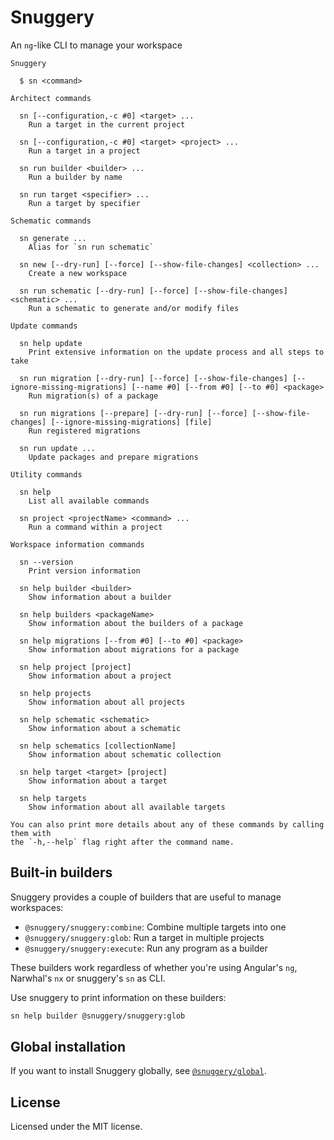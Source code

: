 # Snuggery

An `ng`-like CLI to manage your workspace

```
Snuggery

  $ sn <command>

Architect commands

  sn [--configuration,-c #0] <target> ...
    Run a target in the current project

  sn [--configuration,-c #0] <target> <project> ...
    Run a target in a project

  sn run builder <builder> ...
    Run a builder by name

  sn run target <specifier> ...
    Run a target by specifier

Schematic commands

  sn generate ...
    Alias for `sn run schematic`

  sn new [--dry-run] [--force] [--show-file-changes] <collection> ...
    Create a new workspace

  sn run schematic [--dry-run] [--force] [--show-file-changes] <schematic> ...
    Run a schematic to generate and/or modify files

Update commands

  sn help update
    Print extensive information on the update process and all steps to take

  sn run migration [--dry-run] [--force] [--show-file-changes] [--ignore-missing-migrations] [--name #0] [--from #0] [--to #0] <package>
    Run migration(s) of a package

  sn run migrations [--prepare] [--dry-run] [--force] [--show-file-changes] [--ignore-missing-migrations] [file]
    Run registered migrations

  sn run update ...
    Update packages and prepare migrations

Utility commands

  sn help
    List all available commands

  sn project <projectName> <command> ...
    Run a command within a project

Workspace information commands

  sn --version
    Print version information

  sn help builder <builder>
    Show information about a builder

  sn help builders <packageName>
    Show information about the builders of a package

  sn help migrations [--from #0] [--to #0] <package>
    Show information about migrations for a package

  sn help project [project]
    Show information about a project

  sn help projects
    Show information about all projects

  sn help schematic <schematic>
    Show information about a schematic

  sn help schematics [collectionName]
    Show information about schematic collection

  sn help target <target> [project]
    Show information about a target

  sn help targets
    Show information about all available targets

You can also print more details about any of these commands by calling them with
the `-h,--help` flag right after the command name.
```

## Built-in builders

Snuggery provides a couple of builders that are useful to manage workspaces:

- `@snuggery/snuggery:combine`: Combine multiple targets into one
- `@snuggery/snuggery:glob`: Run a target in multiple projects
- `@snuggery/snuggery:execute`: Run any program as a builder

These builders work regardless of whether you're using Angular's `ng`, Narwhal's `nx` or snuggery's `sn` as CLI.

Use snuggery to print information on these builders:

```bash
sn help builder @snuggery/snuggery:glob
```

## Global installation

If you want to install Snuggery globally, see [`@snuggery/global`](https://yarn.pm/@snuggery/global).

## License

Licensed under the MIT license.
